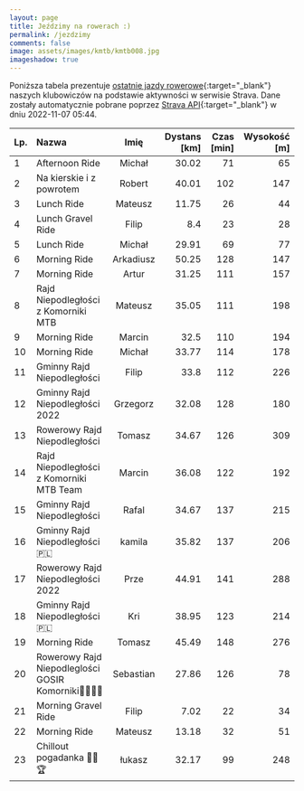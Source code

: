 ```yaml
---
layout: page
title: Jeździmy na rowerach :)
permalink: /jezdzimy
comments: false
image: assets/images/kmtb/kmtb008.jpg
imageshadow: true
---
```


Poniższa tabela prezentuje [ostatnie jazdy rowerowe](https://www.strava.com/clubs/336381){:target="_blank"} naszych klubowiczów na podstawie aktywności w serwisie Strava. Dane zostały automatycznie pobrane poprzez [Strava API](https://developers.strava.com/docs/reference/#api-Clubs-getClubActivitiesById){:target="_blank"} w dniu 2022-11-07 05:44.

Lp. | Nazwa | Imię | Dystans [km] | Czas [min] | Wysokość [m]
:--- | :--- | :---: | ---: | ---: | ---:
1|Afternoon Ride|Michał|30.02|71|65
2|Na kierskie i z powrotem |Robert|40.01|102|147
3|Lunch Ride|Mateusz|11.75|26|44
4|Lunch Gravel Ride|Filip|8.4|23|28
5|Lunch Ride|Michał|29.91|69|77
6|Morning Ride|Arkadiusz|50.25|128|147
7|Morning Ride|Artur|31.25|111|157
8|Rajd Niepodległości z Komorniki MTB|Mateusz|35.05|111|198
9|Morning Ride|Marcin|32.5|110|194
10|Morning Ride|Michał|33.77|114|178
11|Gminny Rajd Niepodległości |Filip|33.8|112|226
12|Gminny Rajd Niepodległości 2022|Grzegorz|32.08|128|180
13|Rowerowy Rajd Niepodległości |Tomasz|34.67|126|309
14|Rajd Niepodległości z Komorniki MTB Team|Marcin|36.08|122|192
15|Gminny Rajd Niepodległości|Rafal|34.67|137|215
16|Gminny Rajd Niepodległości🇵🇱|kamila|35.82|137|206
17|Rowerowy Rajd Niepodległości 2022|Prze|44.91|141|288
18|Gminny Rajd Niepodległości 🇵🇱|Kri|38.95|123|214
19|Morning Ride|Tomasz|45.49|148|276
20|Rowerowy Rajd Niepodleglości GOSIR Komorniki🤟🤟🚴🚴|Sebastian|27.86|126|78
21|Morning Gravel Ride|Filip|7.02|22|34
22|Morning Ride|Mateusz|13.18|32|51
23|Chillout pogadanka 🏁🚴🏆|łukasz|32.17|99|248
